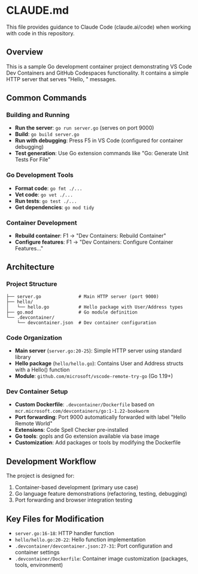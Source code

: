 # CLAUDE.md

This file provides guidance to Claude Code (claude.ai/code) when working with code in this repository.

## Overview

This is a sample Go development container project demonstrating VS Code Dev Containers and GitHub Codespaces functionality. It contains a simple HTTP server that serves "Hello, " messages.

## Common Commands

### Building and Running
- **Run the server**: `go run server.go` (serves on port 9000)
- **Build**: `go build server.go`
- **Run with debugging**: Press F5 in VS Code (configured for container debugging)
- **Test generation**: Use Go extension commands like "Go: Generate Unit Tests For File"

### Go Development Tools
- **Format code**: `go fmt ./...`
- **Vet code**: `go vet ./...`
- **Run tests**: `go test ./...`
- **Get dependencies**: `go mod tidy`

### Container Development
- **Rebuild container**: F1 → "Dev Containers: Rebuild Container"
- **Configure features**: F1 → "Dev Containers: Configure Container Features..."

## Architecture

### Project Structure
```
├── server.go              # Main HTTP server (port 9000)
├── hello/
│   └── hello.go           # Hello package with User/Address types
├── go.mod                 # Go module definition
└── .devcontainer/
    └── devcontainer.json  # Dev container configuration
```

### Code Organization
- **Main server** (`server.go:20-25`): Simple HTTP server using standard library
- **Hello package** (`hello/hello.go`): Contains User and Address structs with a Hello() function
- **Module**: `github.com/microsoft/vscode-remote-try-go` (Go 1.19+)

### Dev Container Setup
- **Custom Dockerfile**: `.devcontainer/Dockerfile` based on `mcr.microsoft.com/devcontainers/go:1-1.22-bookworm`
- **Port forwarding**: Port 9000 automatically forwarded with label "Hello Remote World"
- **Extensions**: Code Spell Checker pre-installed
- **Go tools**: gopls and Go extension available via base image
- **Customization**: Add packages or tools by modifying the Dockerfile

## Development Workflow

The project is designed for:
1. Container-based development (primary use case)
2. Go language feature demonstrations (refactoring, testing, debugging)
3. Port forwarding and browser integration testing

## Key Files for Modification
- `server.go:16-18`: HTTP handler function
- `hello/hello.go:20-22`: Hello function implementation
- `.devcontainer/devcontainer.json:27-31`: Port configuration and container settings
- `.devcontainer/Dockerfile`: Container image customization (packages, tools, environment)